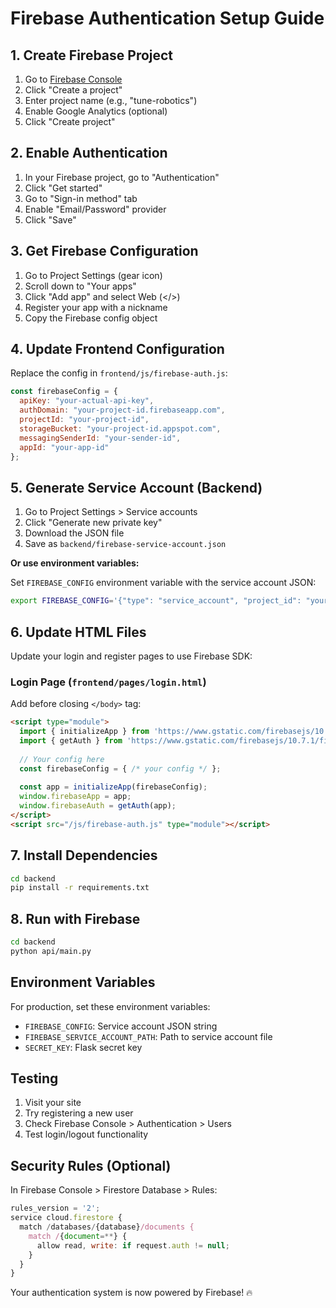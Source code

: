 # Firebase Authentication Setup Guide

## 1. Create Firebase Project

1. Go to [Firebase Console](https://console.firebase.google.com/)
2. Click "Create a project"
3. Enter project name (e.g., "tune-robotics")
4. Enable Google Analytics (optional)
5. Click "Create project"

## 2. Enable Authentication

1. In your Firebase project, go to "Authentication"
2. Click "Get started"
3. Go to "Sign-in method" tab
4. Enable "Email/Password" provider
5. Click "Save"

## 3. Get Firebase Configuration

1. Go to Project Settings (gear icon)
2. Scroll down to "Your apps"
3. Click "Add app" and select Web (</>) 
4. Register your app with a nickname
5. Copy the Firebase config object

## 4. Update Frontend Configuration

Replace the config in `frontend/js/firebase-auth.js`:

```javascript
const firebaseConfig = {
  apiKey: "your-actual-api-key",
  authDomain: "your-project-id.firebaseapp.com",
  projectId: "your-project-id",
  storageBucket: "your-project-id.appspot.com",
  messagingSenderId: "your-sender-id",
  appId: "your-app-id"
};
```

## 5. Generate Service Account (Backend)

1. Go to Project Settings > Service accounts
2. Click "Generate new private key"
3. Download the JSON file
4. Save as `backend/firebase-service-account.json`

**Or use environment variables:**

Set `FIREBASE_CONFIG` environment variable with the service account JSON:

```bash
export FIREBASE_CONFIG='{"type": "service_account", "project_id": "your-project", ...}'
```

## 6. Update HTML Files

Update your login and register pages to use Firebase SDK:

### Login Page (`frontend/pages/login.html`)
Add before closing `</body>` tag:
```html
<script type="module">
  import { initializeApp } from 'https://www.gstatic.com/firebasejs/10.7.1/firebase-app.js';
  import { getAuth } from 'https://www.gstatic.com/firebasejs/10.7.1/firebase-auth.js';
  
  // Your config here
  const firebaseConfig = { /* your config */ };
  
  const app = initializeApp(firebaseConfig);
  window.firebaseApp = app;
  window.firebaseAuth = getAuth(app);
</script>
<script src="/js/firebase-auth.js" type="module"></script>
```

## 7. Install Dependencies

```bash
cd backend
pip install -r requirements.txt
```

## 8. Run with Firebase

```bash
cd backend
python api/main.py
```

## Environment Variables

For production, set these environment variables:

- `FIREBASE_CONFIG`: Service account JSON string
- `FIREBASE_SERVICE_ACCOUNT_PATH`: Path to service account file
- `SECRET_KEY`: Flask secret key

## Testing

1. Visit your site
2. Try registering a new user
3. Check Firebase Console > Authentication > Users
4. Test login/logout functionality

## Security Rules (Optional)

In Firebase Console > Firestore Database > Rules:

```javascript
rules_version = '2';
service cloud.firestore {
  match /databases/{database}/documents {
    match /{document=**} {
      allow read, write: if request.auth != null;
    }
  }
}
```

Your authentication system is now powered by Firebase! 🔥 